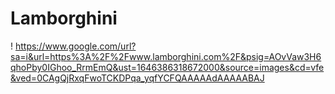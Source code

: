 #  Lamborghini
! https://www.google.com/url?sa=i&url=https%3A%2F%2Fwww.lamborghini.com%2F&psig=AOvVaw3H6qhoPby0IGhoo_RrmEmQ&ust=1646386318672000&source=images&cd=vfe&ved=0CAgQjRxqFwoTCKDPqa_yqfYCFQAAAAAdAAAAABAJ
